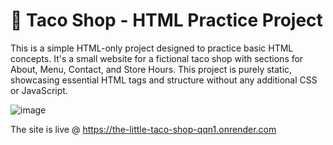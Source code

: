 # 🌮 Taco Shop - HTML Practice Project

This is a simple HTML-only project designed to practice basic HTML concepts. It's a small website for a fictional taco shop with sections for About, Menu, Contact, and Store Hours. This project is purely static, showcasing essential HTML tags and structure without any additional CSS or JavaScript.

![image](https://github.com/user-attachments/assets/c32124c0-bf66-4039-a5d9-040174a9be4d)


The site is live @ https://the-little-taco-shop-qqn1.onrender.com
